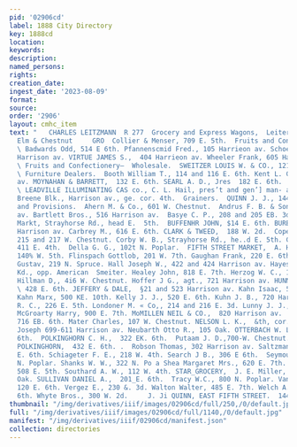 ```yaml
---
pid: '02906cd'
label: 1888 City Directory
key: 1888cd
location: 
keywords: 
description: 
named_persons: 
rights: 
creation_date: 
ingest_date: '2023-08-09'
format: 
source: 
order: '2906'
layout: cmhc_item
text: "   CHARLES LEITZMANN  R 277  Grocery and Express Wagons,  Leiter Av., cors.
  Elm & Chestnut     GRO  Collier & Menser, 709 E. 5th.  Fruits and Confectionery.
  \ Badwards Odd, 514 E 6th. Pfannenscmid Fred., 105 Harrieon av. Schoenberg C., 223
  Harrison av. VIRTUE JAMES S.,  404 Harrieon av. Wheeler Frank, 605 Harrison av.
  \ Fruits and Confectionery—  Wholesale.  SWEITZER LOUIS W. & CO., 121-123 W. Chestnut.
  \ Furniture Dealers.  Booth William T., 114 and 116 E. 6th. Kent L. G., 700 Harrison
  av. MOYNAHAN & BARRETT,  132 E. 6th. SEARL A. D., Jres  182 E. 6th.  Gas Companies.
  \ LEADVILLE ILLUMINATING CAS co., C. L. Hail, pres’t and gen’] man- ager, office,
  Breene Blk., Harrison av., ge. cor. 4th.  Grainers.  QUINN J. J., 144 E. 5th.  Groceries
  and Provisions.  Ahern M. & Co., 601 W. Chestnut.  Andrus F. B. & Son, 213 Harrison
  av. Bartlett Bros., 516 Harrison av.  Basye C. P., 208 and 205 EB. 3d.  Briel &
  Markt, Strayhorse Rd., head E.  5th.  BUFFENHR JOHN, $14 E. 6th. BURENS A.,  420
  Harrison av. Carbrey M., 616 E. 6th. CLARK & TWEED,  188 W. 2d.  Copeland & Son,
  215 and 217 W. Chestnut. Corby W. B., Strayhorse Rd., he..d E. 5th. Coumbs J. E.,
  411 E. 4th.  Della G. G., 102t N. Poplar.  FIFTH STREET MARKET,  A. H. Rauhof, propr.,
  140% W. 5th. Flinspach Gottlob, 201 W. 7th. Gaughan Frank, 220 E. 6th. Goeldner
  Gustav, 219 N. Spruce. Hall Joseph W., 422 and 424 Harrison av. Hayes John, Malta
  Kd., opp. American  Smeiter. Healey John, 818 E. 7th. Herzog W. C., 111-118 W. Chestnut.
  Hillman D,, 4i6 W. Chestnut. Hoffer J G., agt., 721 Harrison av. HUNN J. S. & CO.,
  \ 428 E. 6th. JEFFERY & DALE,  §21 and 523 Harrison av. Kahn Isaac, 504 E. 6th.
  Kahn Marx, 500 KE. 10th. Kelly J. J., 520 E. 6th. Kuhn J. B., 720 Harrison av. Light
  R. C., 226 E. 5th. Londoner M. « Co,, 214 and 216 E. 3d. Lunny J. J., 700 E. 6th.
  McGroarty Harry, 900 E. 7th. MoMILLEN NEIL & CO.,  820 Harrison av.  McNally Charies,
  716 EB. 6th. Mater Charles, 107 W. Chestnut. NELSON L. K.,  &th, cor. Poplar.  Nessel
  Joseph 699-611 Harrison av. Neubarth Otto R., 105 Oak. OTTERBACH W. L.,  188 BE.
  6th.  POLKINGHORN C. H.,  322 EK. 6th.  Putaam J. D.,700-W. Chestnut. ROBERTS &
  POLKINGHORN,  432 E. 6th. .  Robson Thomas, 302 Harrison av. Saltzman A. C., 630
  E. 6th. Schiageter F. E., 218 W. 4th. Search J B., 306 E 6th.  Seymour C. A., 1001
  N. Poplar. Shanks W. W., 322 N. Po a Shea Margaret Mrs., 620 E. 7th. Sipple W. H.,
  508 E. 5th. Southard A. W., 112 W. 4th. STAR_GROCERY,  J. E. Miller, propr., 107
  Oak. SULLIVAN DANIEL A.,  201_E. 6th.  Tracy W.C., 800 N. Poplar. Van Camp E, J.,
  120 E. 6th. Vergez E., 230 &. 3d. Walton Walter, 485 E. 7th. Welch A. K., 826 EB.
  6th. Whyte Bros., 300 W. 2d.     J. Ji QUINN, EAST FIFTH STREET.  144  BRUSHES "
thumbnail: "/img/derivatives/iiif/images/02906cd/full/250,/0/default.jpg"
full: "/img/derivatives/iiif/images/02906cd/full/1140,/0/default.jpg"
manifest: "/img/derivatives/iiif/02906cd/manifest.json"
collection: directories
---
```

